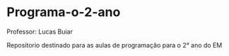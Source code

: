 # Programa-o-2-ano

Professor: Lucas Buiar

Repositorio destinado para as aulas de programação para o 2° ano do EM
